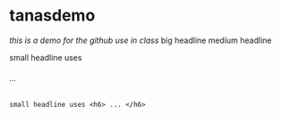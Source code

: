 # tanasdemo

*this is a demo for the github use in class*
 big headline 
 medium headline
 
 small headline uses <h6> ... </h6>

```small headline uses <h6> ... </h6>```
